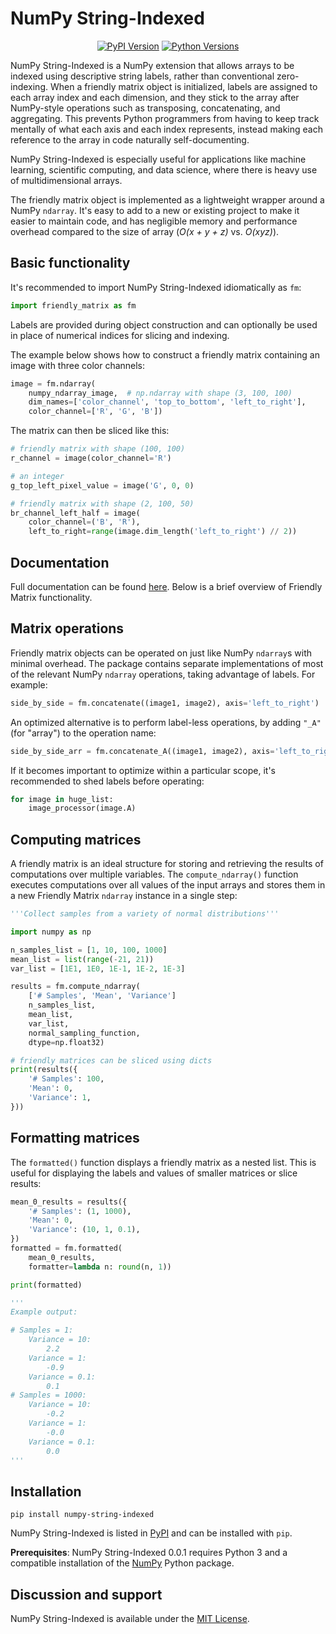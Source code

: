 NumPy String-Indexed
===

<div class="aside">
	<p align="center">
		<a href="https://pypi.org/project/numpy-string-indexed/"><img alt="PyPI Version" src="https://img.shields.io/pypi/v/numpy-string-indexed.svg?maxAge=86400" /></a>
		<a href="https://pypi.org/project/numpy-string-indexed/"><img alt="Python Versions" src="https://img.shields.io/pypi/pyversions/numpy-string-indexed.svg?maxAge=86400" /></a>
	</p>
</div>

NumPy String-Indexed is a NumPy extension that allows arrays to be indexed using descriptive string labels, rather than conventional zero-indexing. When a friendly matrix object is initialized, labels are assigned to each array index and each dimension, and they stick to the array after NumPy-style operations such as transposing, concatenating, and aggregating. This prevents Python programmers from having to keep track mentally of what each axis and each index represents, instead making each reference to the array in code naturally self-documenting.

NumPy String-Indexed is especially useful for applications like machine learning, scientific computing, and data science, where there is heavy use of multidimensional arrays.

The friendly matrix object is implemented as a lightweight wrapper around a NumPy `ndarray`. It's easy to add to a new or existing project to make it easier to maintain code, and has negligible memory and performance overhead compared to the size of array (*O(x + y + z)* vs. *O(xyz)*).


## Basic functionality

It's recommended to import NumPy String-Indexed idiomatically as `fm`:

```python
import friendly_matrix as fm
```

Labels are provided during object construction and can optionally be used in place of numerical indices for slicing and indexing.

The example below shows how to construct a friendly matrix containing an image with three color channels:

```python
image = fm.ndarray(
	numpy_ndarray_image,  # np.ndarray with shape (3, 100, 100)
	dim_names=['color_channel', 'top_to_bottom', 'left_to_right'],
	color_channel=['R', 'G', 'B'])
```

The matrix can then be sliced like this:

```python
# friendly matrix with shape (100, 100)
r_channel = image(color_channel='R')

# an integer
g_top_left_pixel_value = image('G', 0, 0)

# friendly matrix with shape (2, 100, 50)
br_channel_left_half = image(
	color_channel=('B', 'R'),
	left_to_right=range(image.dim_length('left_to_right') // 2))

```


## Documentation

Full documentation can be found [here](https://numpy-string-indexed.readthedocs.io/en/latest/?). Below is a brief overview of Friendly Matrix functionality.



## Matrix operations

Friendly matrix objects can be operated on just like NumPy `ndarray`s with minimal overhead. The package contains separate implementations of most of the relevant NumPy `ndarray` operations, taking advantage of labels. For example:

```python
side_by_side = fm.concatenate((image1, image2), axis='left_to_right')
```

An optimized alternative is to perform label-less operations, by adding `"_A"` (for "array") to the operation name:

```python
side_by_side_arr = fm.concatenate_A((image1, image2), axis='left_to_right')
```

If it becomes important to optimize within a particular scope, it's recommended to shed labels before operating:

```python
for image in huge_list:
	image_processor(image.A)
```


## Computing matrices

A friendly matrix is an ideal structure for storing and retrieving the results of computations over multiple variables. The `compute_ndarray()` function executes computations over all values of the input arrays and stores them in a new Friendly Matrix `ndarray` instance in a single step:

```python
'''Collect samples from a variety of normal distributions'''

import numpy as np

n_samples_list = [1, 10, 100, 1000]
mean_list = list(range(-21, 21))
var_list = [1E1, 1E0, 1E-1, 1E-2, 1E-3]

results = fm.compute_ndarray(
	['# Samples', 'Mean', 'Variance']
	n_samples_list,
	mean_list,
	var_list,
	normal_sampling_function,
	dtype=np.float32)

# friendly matrices can be sliced using dicts
print(results({
	'# Samples': 100,
	'Mean': 0,
	'Variance': 1,
}))
```


## Formatting matrices

The `formatted()` function displays a friendly matrix as a nested list. This is useful for displaying the labels and values of smaller matrices or slice results:

```python
mean_0_results = results({
	'# Samples': (1, 1000),
	'Mean': 0,
	'Variance': (10, 1, 0.1),
})
formatted = fm.formatted(
	mean_0_results,
	formatter=lambda n: round(n, 1))

print(formatted)

'''
Example output:

# Samples = 1:
	Variance = 10:
		2.2
	Variance = 1:
		-0.9
	Variance = 0.1:
		0.1
# Samples = 1000:
	Variance = 10:
		-0.2
	Variance = 1:
		-0.0
	Variance = 0.1:
		0.0
'''
```

## Installation

	pip install numpy-string-indexed

NumPy String-Indexed is listed in [PyPI](https://pypi.org/project/numpy-string-indexed/) and can be installed with `pip`.

**Prerequisites**: NumPy String-Indexed 0.0.1 requires Python 3 and a compatible installation of the [NumPy](https://pypi.org/project/numpy/>) Python package.


## Discussion and support

NumPy String-Indexed is available under the [MIT License](https://opensource.org/licenses/MIT>).
